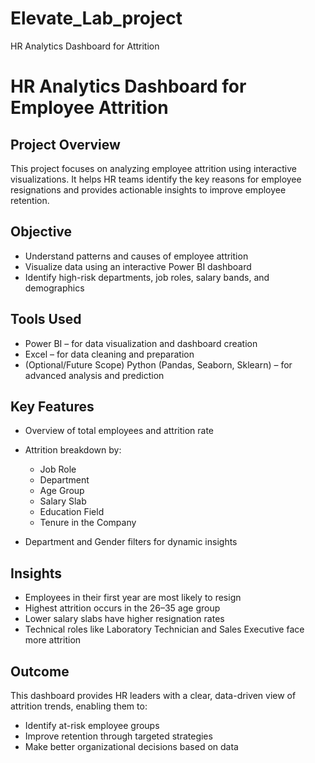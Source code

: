 # Elevate_Lab_project
HR Analytics Dashboard for Attrition 


# HR Analytics Dashboard for Employee Attrition

## Project Overview

This project focuses on analyzing employee attrition using interactive visualizations. It helps HR teams identify the key reasons for employee resignations and provides actionable insights to improve employee retention.

## Objective

* Understand patterns and causes of employee attrition
* Visualize data using an interactive Power BI dashboard
* Identify high-risk departments, job roles, salary bands, and demographics

## Tools Used

* Power BI – for data visualization and dashboard creation
* Excel – for data cleaning and preparation
* (Optional/Future Scope) Python (Pandas, Seaborn, Sklearn) – for advanced analysis and prediction

## Key Features

* Overview of total employees and attrition rate
* Attrition breakdown by:

  * Job Role
  * Department
  * Age Group
  * Salary Slab
  * Education Field
  * Tenure in the Company
* Department and Gender filters for dynamic insights

## Insights

* Employees in their first year are most likely to resign
* Highest attrition occurs in the 26–35 age group
* Lower salary slabs have higher resignation rates
* Technical roles like Laboratory Technician and Sales Executive face more attrition


## Outcome

This dashboard provides HR leaders with a clear, data-driven view of attrition trends, enabling them to:

* Identify at-risk employee groups
* Improve retention through targeted strategies
* Make better organizational decisions based on data



